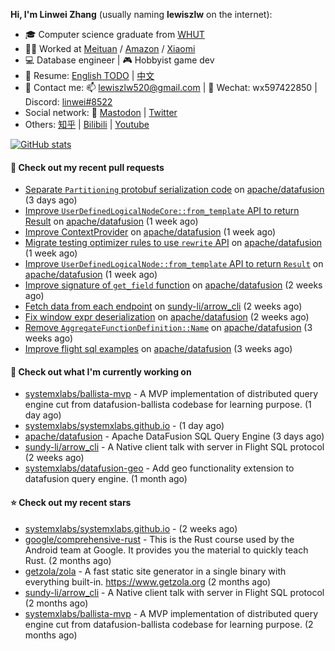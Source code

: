 **Hi, I'm Linwei Zhang** (usually naming **lewiszlw** on the internet):
- 🎓 Computer science graduate from [WHUT](https://en.wikipedia.org/wiki/Wuhan_University_of_Technology)
- 👨‍💻 Worked at [Meituan](https://about.meituan.com/home) / [Amazon](https://www.amazon.com/) / [Xiaomi](https://www.mi.com/)
- 💻 Database engineer | 🎮 Hobbyist game dev
- 📄 Resume: [English TODO](https://github.com/lewiszlw/lewiszlw/blob/main/Resume_EN.md) | [中文](https://github.com/lewiszlw/lewiszlw/blob/main/Resume_CN.md)
- 📱 Contact me: 📫 [lewiszlw520@gmail.com](mailto:lewiszlw520@gmail.com) | 💬 Wechat: wx597422850 | Discord: [linwei#8522](http://discordapp.com/users/891664307035713576)
- Social network: 🦣 [Mastodon](https://mastodon.world/@lewiszlw) | [Twitter](https://twitter.com/lewiszlw)
- Others: [知乎](https://www.zhihu.com/people/tian-qian-zhu-wu-ya) | [Bilibili](https://space.bilibili.com/43876861) | [Youtube](https://www.youtube.com/channel/UCnvri1tqAjxsp9nGQ63zUNw)

[![GitHub stats](https://github-readme-stats.vercel.app/api?username=lewiszlw&count_private=true&show_icons=true&theme=solarized-dark&include_all_commits=true)](https://github.com/anuraghazra/github-readme-stats)

#### 🔨 Check out my recent pull requests

- [Separate `Partitioning` protobuf serialization code](https://github.com/apache/datafusion/pull/10708) on [apache/datafusion](https://github.com/apache/datafusion) (3 days ago)
- [Improve `UserDefinedLogicalNodeCore::from_template` API to return Result](https://github.com/apache/datafusion/pull/10597) on [apache/datafusion](https://github.com/apache/datafusion) (1 week ago)
- [Improve ContextProvider](https://github.com/apache/datafusion/pull/10577) on [apache/datafusion](https://github.com/apache/datafusion) (1 week ago)
- [Migrate testing optimizer rules to use `rewrite` API](https://github.com/apache/datafusion/pull/10576) on [apache/datafusion](https://github.com/apache/datafusion) (1 week ago)
- [Improve `UserDefinedLogicalNode::from_template` API to return `Result`](https://github.com/apache/datafusion/pull/10575) on [apache/datafusion](https://github.com/apache/datafusion) (1 week ago)
- [Improve signature of `get_field` function](https://github.com/apache/datafusion/pull/10569) on [apache/datafusion](https://github.com/apache/datafusion) (2 weeks ago)
- [Fetch data from each endpoint](https://github.com/sundy-li/arrow_cli/pull/19) on [sundy-li/arrow_cli](https://github.com/sundy-li/arrow_cli) (2 weeks ago)
- [Fix window expr deserialization](https://github.com/apache/datafusion/pull/10506) on [apache/datafusion](https://github.com/apache/datafusion) (2 weeks ago)
- [Remove `AggregateFunctionDefinition::Name`](https://github.com/apache/datafusion/pull/10441) on [apache/datafusion](https://github.com/apache/datafusion) (3 weeks ago)
- [Improve flight sql examples](https://github.com/apache/datafusion/pull/10432) on [apache/datafusion](https://github.com/apache/datafusion) (3 weeks ago)

#### 👷 Check out what I'm currently working on

- [systemxlabs/ballista-mvp](https://github.com/systemxlabs/ballista-mvp) - A MVP implementation of distributed query engine cut from datafusion-ballista codebase for learning purpose.  (1 day ago)
- [systemxlabs/systemxlabs.github.io](https://github.com/systemxlabs/systemxlabs.github.io) -  (1 day ago)
- [apache/datafusion](https://github.com/apache/datafusion) - Apache DataFusion SQL Query Engine (3 days ago)
- [sundy-li/arrow_cli](https://github.com/sundy-li/arrow_cli) - A Native client talk with server in Flight SQL protocol (2 weeks ago)
- [systemxlabs/datafusion-geo](https://github.com/systemxlabs/datafusion-geo) - Add geo functionality extension to datafusion query engine. (1 month ago)

#### ⭐ Check out my recent stars

- [systemxlabs/systemxlabs.github.io](https://github.com/systemxlabs/systemxlabs.github.io) -  (2 weeks ago)
- [google/comprehensive-rust](https://github.com/google/comprehensive-rust) - This is the Rust course used by the Android team at Google. It provides you the material to quickly teach Rust. (2 months ago)
- [getzola/zola](https://github.com/getzola/zola) - A fast static site generator in a single binary with everything built-in. https://www.getzola.org (2 months ago)
- [sundy-li/arrow_cli](https://github.com/sundy-li/arrow_cli) - A Native client talk with server in Flight SQL protocol (2 months ago)
- [systemxlabs/ballista-mvp](https://github.com/systemxlabs/ballista-mvp) - A MVP implementation of distributed query engine cut from datafusion-ballista codebase for learning purpose.  (2 months ago)
